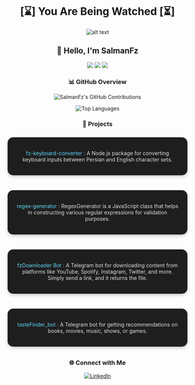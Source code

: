 <div align="center">

# [⌛️] You Are Being Watched [⏳]

![alt text](https://github.com/SlmnFz/SlmnFz/blob/main/3x23.gif)

## 👋 Hello, I'm SalmanFz

<p align="center">
  <img src="https://img.shields.io/badge/Node.js-339933?style=for-the-badge&logo=nodedotjs&logoColor=white" />
  <img src="https://img.shields.io/badge/Golang-00ADD8?style=for-the-badge&logo=go&logoColor=white" />
  <img src="https://img.shields.io/badge/Python-3776AB?style=for-the-badge&logo=python&logoColor=white" />
</p>

### 📊 GitHub Overview
![SalmanFz's GitHub Contributions](https://github-readme-streak-stats.herokuapp.com/?user=SlmnFz&theme=radical)

![Top Languages](https://github-readme-stats.vercel.app/api/top-langs/?username=SlmnFz&layout=compact&theme=radical&hide_progress=true)

### 🌟 Projects
<div style="display: flex; justify-content: center; gap: 20px; flex-wrap: wrap;">
  
  <!-- Project Card 1 -->
  <div style="flex: 1; min-width: 300px; background-color: #1e1e1e; border-radius: 15px; padding: 20px; margin: 10px; box-shadow: 0 4px 8px rgba(0, 0, 0, 0.2); transition: transform 0.3s;">
    <p style="color: #61dafb;"><a href="https://www.npmjs.com/package/fz-keyboard-converter" style="text-decoration: none; color: #61dafb;">fz-keyboard-converter</a> : <span style="color: #e0e0e0;">A Node.js package for converting keyboard inputs between Persian and English character sets.</span></p>
  </div>

  <!-- Project Card 2 -->
  <div style="flex: 1; min-width: 300px; background-color: #1e1e1e; border-radius: 15px; padding: 20px; margin: 10px; box-shadow: 0 4px 8px rgba(0, 0, 0, 0.2); transition: transform 0.3s;">
    <p style="color: #61dafb;"><a href="https://www.npmjs.com/package/fz-regex-generator" style="text-decoration: none; color: #61dafb;">regex-generator</a> : <span style="color: #e0e0e0;">RegexGenerator is a JavaScript class that helps in constructing various regular expressions for validation purposes.</span></p>
  </div>

  <!-- Project Card 3 -->
  <div style="flex: 1; min-width: 300px; background-color: #1e1e1e; border-radius: 15px; padding: 20px; margin: 10px; box-shadow: 0 4px 8px rgba(0, 0, 0, 0.2); transition: transform 0.3s;">
    <p style="color: #61dafb;"><a href="https://t.me/fzDownloader_bot" style="text-decoration: none; color: #61dafb;">fzDownloader Bot</a> : <span style="color: #e0e0e0;">A Telegram bot for downloading content from platforms like YouTube, Spotify, Instagram, Twitter, and more. Simply send a link, and it returns the file.</span></p>
  </div>
  
  <!-- Project Card 4 -->
  <div style="flex: 1; min-width: 300px; background-color: #1e1e1e; border-radius: 15px; padding: 20px; margin: 10px; box-shadow: 0 4px 8px rgba(0, 0, 0, 0.2); transition: transform 0.3s;">
    <p style="color: #61dafb;"><a href="https://t.me/TasteFind_bot" style="text-decoration: none; color: #61dafb;">tasteFinder_bot</a> : <span style="color: #e0e0e0;">A Telegram bot for getting recommendations on books, movies, music, shows, or games.</span></p>
  </div>
  
</div>


### 🌐 Connect with Me
<a href="https://www.linkedin.com/in/SalmanFz" target="_blank"><img src="https://img.shields.io/badge/LinkedIn-%230077B5.svg?&style=flat-square&logo=linkedin&logoColor=white" alt="LinkedIn"/></a>

</div>
